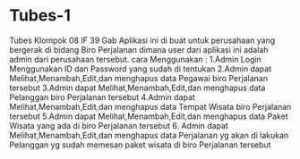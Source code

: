 # Tubes-1
Tubes Klompok 08 IF 39 Gab
Aplikasi ini di buat untuk perusahaan yang bergerak di bidang Biro Perjalanan dimana user dari aplikasi ini adalah admin dari perusahaan tersebut.
cara Menggunakan :
1.Admin Login Menggunakan ID dan Password yang sudah di tentukan
2.Admin dapat Melihat,Menambah,Edit,dan menghapus data Pegawai biro Perjalanan tersebut
3.Admin dapat Melihat,Menambah,Edit,dan menghapus data Pelanggan biro Perjalanan tersebut
4.Admin dapat Melihat,Menambah,Edit,dan menghapus data Tempat Wisata biro Perjalanan tersebut
5.Admin dapat Melihat,Menambah,Edit,dan menghapus data Paket Wisata yang ada di biro Perjalanan tersebut
6. Admin dapat Melihat,Menambah,Edit,dan menghapus data Perjalanan yg akan di lakukan Pelanggan yg sudah memesan paket wisata di biro Perjalanan tersebut
